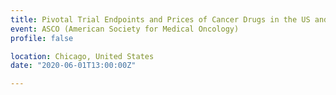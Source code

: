 ```yaml
---
title: Pivotal Trial Endpoints and Prices of Cancer Drugs in the US and Europe
event: ASCO (American Society for Medical Oncology)
profile: false

location: Chicago, United States
date: "2020-06-01T13:00:00Z"

---
```

